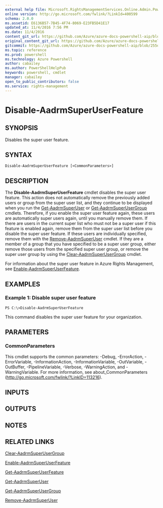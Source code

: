 ```yaml
---
external help file: Microsoft.RightsManagementServices.Online.Admin.PowerShell.dll-Help.xml
online version: http://go.microsoft.com/fwlink/?LinkId=400599
schema: 2.0.0
ms.assetid: E6136B57-7B45-4F74-8069-E23FB5D41E17
updated_at: 11/4/2016 7:56 PM
ms.date: 11/4/2016
content_git_url: https://github.com/Azure/azure-docs-powershell-aip/blob/live/Azure%20Information%20Protection/AADRM/vlatest/Disable-AadrmSuperUserFeature.md
original_content_git_url: https://github.com/Azure/azure-docs-powershell-aip/blob/live/Azure%20Information%20Protection/AADRM/vlatest/Disable-AadrmSuperUserFeature.md
gitcommit: https://github.com/Azure/azure-docs-powershell-aip/blob/255ddad98222233495954a5753e4e2da2f26bc6d/Azure%20Information%20Protection/AADRM/vlatest/Disable-AadrmSuperUserFeature.md
ms.topic: reference
ms.prod: powershell
ms.technology: Azure Powershell
author: cabailey
ms.author: PowerShellHelpPub
keywords: powershell, cmdlet
manager: cabailey
open_to_public_contributors: false
ms.service: rights-management
---
```


# Disable-AadrmSuperUserFeature

## SYNOPSIS
Disables the super user feature.

## SYNTAX

```
Disable-AadrmSuperUserFeature [<CommonParameters>]
```

## DESCRIPTION
The **Disable-AadrmSuperUserFeature** cmdlet disables the super user feature.
This action does not automatically remove the previously added users or group from the super user list, and they continue to be displayed when you run the [Get-AadrmSuperUser](./Get-AadrmSuperUser.md) or [Get-AadrmSuperUserGroup](./Get-AadrmSuperGroup.md) cmdlets.
Therefore, if you enable the super user feature again, these users are automatically super users again, until you manually remove them.
If there are users in the current super list who must not be a super user if this feature is enabled again, remove them from the super user list before you disable the super user feature.
If these users are individually specified, remove them with the [Remove-AadrmSuperUser](./Remove-AadrmSuperUser.md) cmdlet.
If they are a member of a group that you have specified to be a super user group, either remove those users from the specified super user group, or remove the super user group by using the [Clear-AadrmSuperUserGroup](./Clear-AadrmSuperUserGroup.md) cmdlet.

For information about the super user feature in Azure Rights Management, see [Enable-AadrmSuperUserFeature](./Enable-AadrmSuperUserFeature.md).

## EXAMPLES

### Example 1: Disable super user feature
```
PS C:\>Disable-AadrmSuperUserFeature
```

This command disables the super user feature for your organization.

## PARAMETERS

### CommonParameters
This cmdlet supports the common parameters: -Debug, -ErrorAction, -ErrorVariable, -InformationAction, -InformationVariable, -OutVariable, -OutBuffer, -PipelineVariable, -Verbose, -WarningAction, and -WarningVariable. For more information, see about_CommonParameters (http://go.microsoft.com/fwlink/?LinkID=113216).

## INPUTS

## OUTPUTS

## NOTES

## RELATED LINKS

[Clear-AadrmSuperUserGroup](xref:AADRM/vlatest/Clear-AadrmSuperUserGroup.md)

[Enable-AadrmSuperUserFeature](xref:AADRM/vlatest/Enable-AadrmSuperUserFeature.md)

[Get-AadrmSuperUserFeature](xref:AADRM/vlatest/Get-AadrmSuperUserFeature.md)

[Get-AadrmSuperUser](xref:AADRM/vlatest/Get-AadrmSuperUser.md)

[Get-AadrmSuperUserGroup](xref:AADRM/vlatest/Get-AadrmSuperUserGroup.md)

[Remove-AadrmSuperUser](xref:AADRM/vlatest/Remove-AadrmSuperUser.md)
